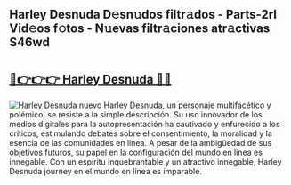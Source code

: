 ## Harley Desnuda D𝚎sn𝚞dos filtr𝚊dos - Parts-2rI Vid𝚎os f𝚘tos - N𝚞evas filtr𝚊ciones atr𝚊ctivas S46wd

# <h2><a href="http://mb3liiu.tromn.icu/?c=Harley+Desnuda">🔗👉👉👉 Harley Desnuda 🔗🔗</a></h2>

[![Harley Desnuda nuevo](https://i.imgur.com/pEAQMta.gif)](http://mb3liiu.tromn.icu/?c=Harley+Desnuda)
Harley Desnuda, un personaje multifacético y polémico, se resiste a la simple descripción. Su uso innovador de los medios digitales para la autopresentación ha cautivado y enfurecido a los críticos, estimulando debates sobre el consentimiento, la moralidad y la esencia de las comunidades en línea. A pesar de la ambigüedad de sus objetivos futuros, su papel en la configuración del mundo en línea es innegable. Con un espíritu inquebrantable y un atractivo innegable, Harley Desnuda journey en el mundo en línea es imparable.
